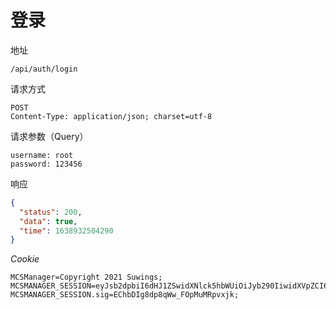# 登录

地址
```
/api/auth/login
```

请求方式
```
POST
Content-Type: application/json; charset=utf-8
```

请求参数（Query）
```
username: root
password: 123456
```

响应
```json
{
  "status": 200,
  "data": true,
  "time": 1638932504290
}
```
_Cookie_
```cookie
MCSManager=Copyright 2021 Suwings; MCSMANAGER_SESSION=eyJsb2dpbiI6dHJ1ZSwidXNlck5hbWUiOiJyb290IiwidXVpZCI6InJvb3QiLCJ0b2tlbiI6Ijc5NWNkODUyYjI3ODQ5NmZhMTRhZGM2MDI5ZDY2MjRhMTYzODkzMjUwNDI5MCIsIl9leHBpcmUiOjE2MzkwMTg5MDQyOTAsIl9tYXhBZ2UiOjg2NDAwMDAwfQ==; MCSMANAGER_SESSION.sig=EChbDIg8dp8qWw_FOpMuMRpvxjk; 
```